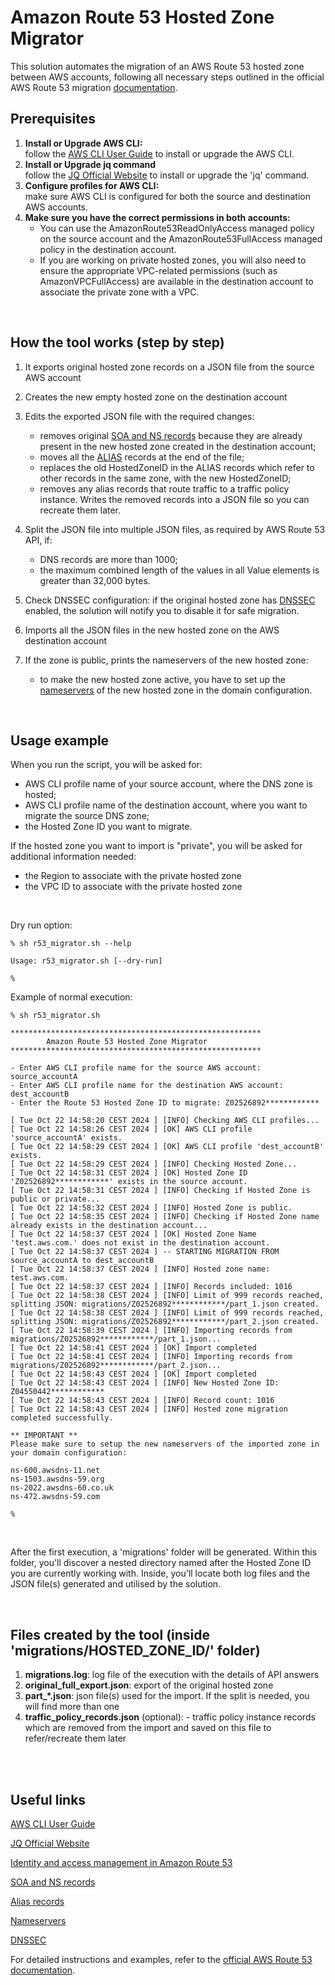 # Amazon Route 53 Hosted Zone Migrator

This solution automates the migration of an AWS Route 53 hosted zone between AWS accounts, following all necessary steps outlined in the official AWS Route 53 migration [documentation](https://docs.aws.amazon.com/Route53/latest/DeveloperGuide/hosted-zones-migrating.html).

## Prerequisites
1. **Install or Upgrade AWS CLI:**<br/>
   follow the [AWS CLI User Guide](https://docs.aws.amazon.com/cli/latest/userguide/cli-configure-files.html) to install or upgrade the AWS CLI.
2. **Install or Upgrade jq command**<br/>
   follow the [JQ Official Website](https://jqlang.github.io/jq/download/) to install or upgrade the 'jq' command.
3. **Configure profiles for AWS CLI:**<br/>
   make sure AWS CLI is configured for both the source and destination AWS accounts.
4. **Make sure you have the correct permissions in both accounts:**<br>
   - You can use the AmazonRoute53ReadOnlyAccess managed policy on the source account and the AmazonRoute53FullAccess managed policy in the destination account.<br>
   - If you are working on private hosted zones, you will also need to ensure the appropriate VPC-related permissions (such as AmazonVPCFullAccess) are available in the destination account to associate the private zone with a VPC.

<br/>

## How the tool works (step by step)

1. It exports original hosted zone records on a JSON file from the source AWS account

2. Creates the new empty hosted zone on the destination account

3. Edits the exported JSON file with the required changes:
   - removes original [SOA and NS records](https://docs.aws.amazon.com/Route53/latest/DeveloperGuide/SOA-NSrecords.html) because they are already present in the new hosted zone created in the destination account;
   - moves all the [ALIAS](https://docs.aws.amazon.com/Route53/latest/DeveloperGuide/resource-record-sets-choosing-alias-non-alias.html) records at the end of the file;
   - replaces the old HostedZoneID in the ALIAS records which refer to other records in the same zone, with the new HostedZoneID;
   - removes any alias records that route traffic to a traffic policy instance. Writes the removed records into a JSON file so you can recreate them later.

4. Split the JSON file into multiple JSON files, as required by AWS Route 53 API, if:
   - DNS records are more than 1000;
   - the maximum combined length of the values in all Value elements is greater than 32,000 bytes.

5. Check DNSSEC configuration: if the original hosted zone has [DNSSEC](https://docs.aws.amazon.com/Route53/latest/DeveloperGuide/domain-configure-dnssec.html#domain-configure-dnssec-how-it-works) enabled, the solution will notify you to disable it for safe migration.

6. Imports all the JSON files in the new hosted zone on the AWS destination account

7. If the zone is public, prints the nameservers of the new hosted zone:
   - to make the new hosted zone active, you have to set up the [nameservers](https://docs.aws.amazon.com/Route53/latest/DeveloperGuide/GetInfoAboutHostedZone.html) of the new hosted zone in the domain configuration.

<br/>

## Usage example

When you run the script, you will be asked for:

- AWS CLI profile name of your source account, where the DNS zone is hosted;
- AWS CLI profile name of the destination account, where you want to migrate the source DNS zone;
- the Hosted Zone ID you want to migrate.

If the hosted zone you want to import is "private", you will be asked for additional information needed:

- the Region to associate with the private hosted zone
- the VPC ID to associate with the private hosted zone
<br/>

Dry run option:

```
% sh r53_migrator.sh --help

Usage: r53_migrator.sh [--dry-run]

%
```

Example of normal execution:

```
% sh r53_migrator.sh

********************************************************
        Amazon Route 53 Hosted Zone Migrator             
********************************************************

- Enter AWS CLI profile name for the source AWS account: source_accountA
- Enter AWS CLI profile name for the destination AWS account: dest_accountB
- Enter the Route 53 Hosted Zone ID to migrate: Z02526892************

[ Tue Oct 22 14:58:20 CEST 2024 ] [INFO] Checking AWS CLI profiles...
[ Tue Oct 22 14:58:26 CEST 2024 ] [OK] AWS CLI profile 'source_accountA' exists.
[ Tue Oct 22 14:58:29 CEST 2024 ] [OK] AWS CLI profile 'dest_accountB' exists.
[ Tue Oct 22 14:58:29 CEST 2024 ] [INFO] Checking Hosted Zone...
[ Tue Oct 22 14:58:31 CEST 2024 ] [OK] Hosted Zone ID 'Z02526892************' exists in the source account.
[ Tue Oct 22 14:58:31 CEST 2024 ] [INFO] Checking if Hosted Zone is public or private...
[ Tue Oct 22 14:58:32 CEST 2024 ] [INFO] Hosted Zone is public.
[ Tue Oct 22 14:58:35 CEST 2024 ] [INFO] Checking if Hosted Zone name already exists in the destination account...
[ Tue Oct 22 14:58:37 CEST 2024 ] [OK] Hosted Zone Name 'test.aws.com.' does not exist in the destination account.
[ Tue Oct 22 14:58:37 CEST 2024 ] -- STARTING MIGRATION FROM source_accountA to dest_accountB
[ Tue Oct 22 14:58:37 CEST 2024 ] [INFO] Hosted zone name: test.aws.com.
[ Tue Oct 22 14:58:37 CEST 2024 ] [INFO] Records included: 1016
[ Tue Oct 22 14:58:38 CEST 2024 ] [INFO] Limit of 999 records reached, splitting JSON: migrations/Z02526892************/part_1.json created.
[ Tue Oct 22 14:58:38 CEST 2024 ] [INFO] Limit of 999 records reached, splitting JSON: migrations/Z02526892************/part_2.json created.
[ Tue Oct 22 14:58:39 CEST 2024 ] [INFO] Importing records from migrations/Z02526892************/part_1.json...
[ Tue Oct 22 14:58:41 CEST 2024 ] [OK] Import completed
[ Tue Oct 22 14:58:41 CEST 2024 ] [INFO] Importing records from migrations/Z02526892************/part_2.json...
[ Tue Oct 22 14:58:43 CEST 2024 ] [OK] Import completed
[ Tue Oct 22 14:58:43 CEST 2024 ] [INFO] New Hosted Zone ID: Z04550442************
[ Tue Oct 22 14:58:43 CEST 2024 ] [INFO] Record count: 1016
[ Tue Oct 22 14:58:43 CEST 2024 ] [INFO] Hosted zone migration completed successfully.

** IMPORTANT **
Please make sure to setup the new nameservers of the imported zone in your domain configuration:

ns-600.awsdns-11.net
ns-1503.awsdns-59.org
ns-2022.awsdns-60.co.uk
ns-472.awsdns-59.com

%
```
<br/>

After the first execution, a 'migrations' folder will be generated. Within this folder, you'll discover a nested directory named after the Hosted Zone ID you are currently working with. 
Inside, you'll locate both log files and the JSON file(s) generated and utilised by the solution.

<br/>


## Files created by the tool (inside 'migrations/HOSTED_ZONE_ID/' folder)

1. **migrations.log**: log file of the execution with the details of API answers
2. **original_full_export.json**: export of the original hosted zone
3. **part_*.json**: json file(s) used for the import. If the split is needed, you will find more than one
4. **traffic_policy_records.json** (optional):  - traffic policy instance records which are removed from the import and saved on this file to refer/recreate them later

<br/><br/>

## Useful links

[AWS CLI User Guide](https://docs.aws.amazon.com/cli/latest/userguide/cli-configure-files.html)

[JQ Official Website](https://jqlang.github.io/jq/download/)

[Identity and access management in Amazon Route 53](https://docs.aws.amazon.com/Route53/latest/DeveloperGuide/auth-and-access-control.html)

[SOA and NS records](https://docs.aws.amazon.com/Route53/latest/DeveloperGuide/SOA-NSrecords.html)

[Alias records](https://docs.aws.amazon.com/Route53/latest/DeveloperGuide/resource-record-sets-choosing-alias-non-alias.html)

[Nameservers](https://docs.aws.amazon.com/Route53/latest/DeveloperGuide/GetInfoAboutHostedZone.html)

[DNSSEC](https://docs.aws.amazon.com/Route53/latest/DeveloperGuide/domain-configure-dnssec.html#domain-configure-dnssec-how-it-works)

For detailed instructions and examples, refer to the [official AWS Route 53 documentation](https://docs.aws.amazon.com/Route53/latest/DeveloperGuide/hosted-zones-migrating.html).
